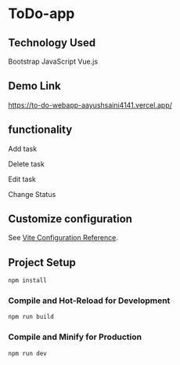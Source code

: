 # ToDo-app

## Technology Used 

Bootstrap
JavaScript
Vue.js

## Demo Link 

https://to-do-webapp-aayushsaini4141.vercel.app/      

## functionality 

Add task

Delete task

Edit task

Change Status 

## Customize configuration

See [Vite Configuration Reference](https://vitejs.dev/config/).

## Project Setup

```sh
npm install
```

### Compile and Hot-Reload for Development

```sh
npm run build
```

### Compile and Minify for Production

```sh
npm run dev
```
